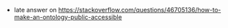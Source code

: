 
- late answer on https://stackoverflow.com/questions/46705136/how-to-make-an-ontology-public-accessible